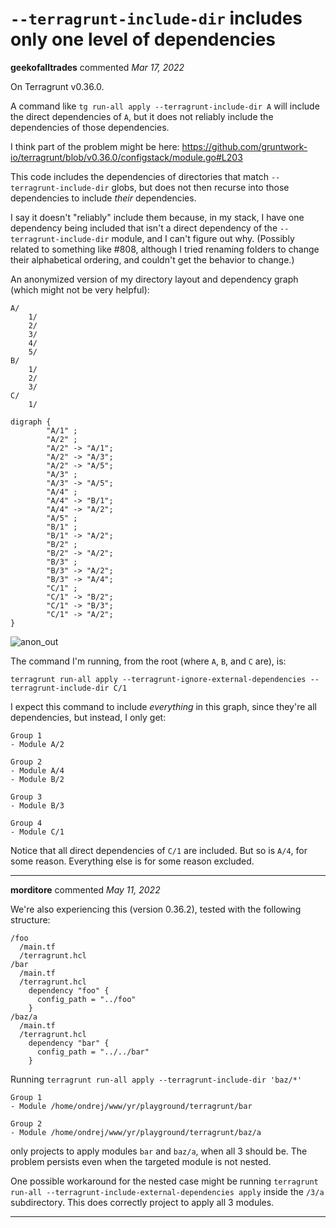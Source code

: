 # `--terragrunt-include-dir` includes only one level of dependencies

**geekofalltrades** commented *Mar 17, 2022*

On Terragrunt v0.36.0.

A command like `tg run-all apply --terragrunt-include-dir A` will include the direct dependencies of `A`, but it does not reliably include the dependencies of those dependencies.

I think part of the problem might be here: https://github.com/gruntwork-io/terragrunt/blob/v0.36.0/configstack/module.go#L203

This code includes the dependencies of directories that match `--terragrunt-include-dir` globs, but does not then recurse into those dependencies to include _their_ dependencies.

I say it doesn't "reliably" include them because, in my stack, I have one dependency being included that isn't a direct dependency of the `--terragrunt-include-dir` module, and I can't figure out why. (Possibly related to something like #808, although I tried renaming folders to change their alphabetical ordering, and couldn't get the behavior to change.)

An anonymized version of my directory layout and dependency graph (which might not be very helpful):

```
A/
    1/
    2/
    3/
    4/
    5/
B/
    1/
    2/
    3/
C/
    1/
```

```
digraph {
        "A/1" ;
        "A/2" ;
        "A/2" -> "A/1";
        "A/2" -> "A/3";
        "A/2" -> "A/5";
        "A/3" ;
        "A/3" -> "A/5";
        "A/4" ;
        "A/4" -> "B/1";
        "A/4" -> "A/2";
        "A/5" ;
        "B/1" ;
        "B/1" -> "A/2";
        "B/2" ;
        "B/2" -> "A/2";
        "B/3" ;
        "B/3" -> "A/2";
        "B/3" -> "A/4";
        "C/1" ;
        "C/1" -> "B/2";
        "C/1" -> "B/3";
        "C/1" -> "A/2";
}
```

![anon_out](https://user-images.githubusercontent.com/6486742/158902779-9cdbd0b5-0356-43cb-981f-da12da6c2a54.png)

The command I'm running, from the root (where `A`, `B`, and `C` are), is:

```
terragrunt run-all apply --terragrunt-ignore-external-dependencies --terragrunt-include-dir C/1
```

I expect this command to include *everything* in this graph, since they're all dependencies, but instead, I only get:

```
Group 1
- Module A/2

Group 2
- Module A/4
- Module B/2

Group 3
- Module B/3

Group 4
- Module C/1
```

Notice that all direct dependencies of `C/1` are included. But so is `A/4`, for some reason. Everything else is for some reason excluded.
<br />
***


**morditore** commented *May 11, 2022*

We're also experiencing this (version 0.36.2), tested with the following structure:
```
/foo
  /main.tf
  /terragrunt.hcl
/bar
  /main.tf
  /terragrunt.hcl
    dependency "foo" {
      config_path = "../foo"
    }
/baz/a
  /main.tf
  /terragrunt.hcl
    dependency "bar" {
      config_path = "../../bar"
    }
```
Running `terragrunt run-all apply --terragrunt-include-dir 'baz/*'`
```
Group 1
- Module /home/ondrej/www/yr/playground/terragrunt/bar

Group 2
- Module /home/ondrej/www/yr/playground/terragrunt/baz/a
```

only projects to apply modules `bar` and `baz/a`, when all 3 should be. The problem persists even when the targeted module is not nested.

One possible workaround for the nested case might be running `terragrunt run-all --terragrunt-include-external-dependencies apply` inside the `/3/a` subdirectory. This does correctly project to apply all 3 modules.


***

